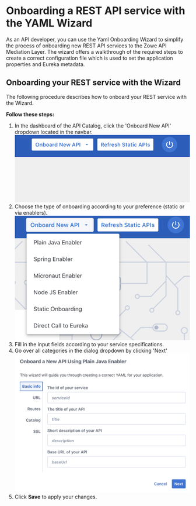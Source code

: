 # Onboarding a REST API service with the YAML Wizard

As an API developer, you can use the Yaml Onboarding Wizard to simplify the process of onboarding new REST API services to the Zowe API Mediation Layer. The wizard offers a walkthrough of the required steps to create a correct configuration file which is used to set the application properties and Eureka metadata.

## Onboarding your REST service with the Wizard

The following procedure describes how to onboard your REST service with the Wizard.

**Follow these steps:**

1. In the dashboard of the API Catalog, click the 'Onboard New API' dropdown located in the navbar.  
   ![Onboarding](../../images/api-mediation/wizard-onboard-button.png)
2. Choose the type of onboarding according to your preference (static or via enablers).
   ![Enablers](../../images/api-mediation/wizard-enablers.png)
3. Fill in the input fields according to your service specifications.
4. Go over all categories in the dialog dropdown by clicking 'Next'  
   ![Categories](../../images/api-mediation/wizard-categories.png)
5. Click **Save** to apply your changes.
